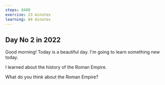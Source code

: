 ```yaml
---
steps: 8408
exercise: 23 minutes
learning: 84 minutes
---
```

## Day No 2 in 2022
Good morning! Today is a beautiful day.
I'm going to learn something new today.

I learned about the history of the Roman Empire.

What do you think about the Roman Empire?
